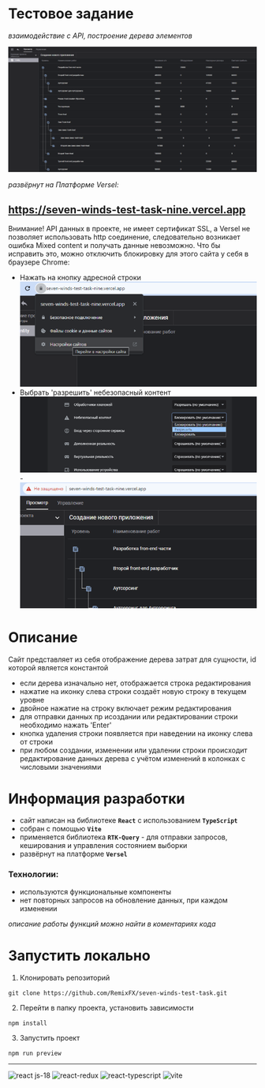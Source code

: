 # Тестовое задание

*взаимодействие с API, построение дерева элементов*

![Alt text](image-3.png)

*развёрнут на Платформе Versel:*
## https://seven-winds-test-task-nine.vercel.app

Внимание! 
API данных в проекте, не имеет сертификат SSL, а Versel не позволяет использовать http соединение, следовательно возникает ошибка Mixed content и получать данные невозможно.
Что бы исправить это, можно отключить блокировку для этого сайта у себя в браузере Chrome:

- Нажать на кнопку адресной строки
![слайд1](image.png)
- Выбрать 'разрешить' небезопасный контент
![слайд2](image-1.png)
-![слайд3](image-2.png)

# Описание 
Сайт представляет из себя отображение дерева затрат для сущности, id которой является константой
- если дерева изначально нет, отображается строка редактирования
- нажатие на иконку слева строки создаёт новую строку в текущем уровне
- двойное нажатие на строку включает режим редактирования
- для отправки данных пр исоздании или редактировании строки необходимо нажать 'Enter'
- кнопка удаления строки появляется при наведении на иконку слева от строки
- при любом создании, изменении или удалении строки происходит редактирование данных дерева с учётом изменений в колонках с числовыми значениями

# Информация разработки
- cайт написан на библиотеке **`React`** c использованием **`TypeScript`**
- cобран с помощью **`Vite`**
- применяется библиотека **`RTK-Query`** - для отправки запросов, кеширования и управления состоянием выборки
- развёрнут на платформе **`Versel`**

### Технологии: 
 - используются функциональные компоненты
 - нет повторных запросов на обновление данных, при каждом изменении

*описание работы функций можно найти в коментариях кода*

# Запустить локально

1. Клонировать репозиторий
```
git clone https://github.com/RemixFX/seven-winds-test-task.git
```
2. Перейти в папку проекта, установить зависимости
```
npm install
```
3. Запустить проект
```
npm run preview
```
___

![react js-18](https://img.shields.io/badge/react-18.2-blue)
![react-redux](https://img.shields.io/badge/react.redux-8.1-green)
![react-typescript](https://img.shields.io/badge/typescript-5.0-blue)
![vite](https://img.shields.io/badge/vite-4.4-yellow)